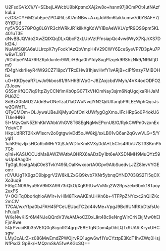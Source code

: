 U2FsdGVkX1//Y+SEbejLAWcbU9bKptmxXAj2w8o+hsnn97j8CmPOt4utNAzfkuLu
ezG3zCYFiM2ubEpeZPG4RiLsKl7mNBw+A+qJoV6m6takkumw7dbYBAF+7/8YtDUd
ny5V5QS7GPOg0LGYR3chWRkJR1kilkXgKdWYIBoAeWKLVpfR9QSGpm5KL401uT3E
dNvBBJQVdo2XwZQIXQqDLxQbcF2xLUbVztFfnsiapQc4vw6WyX7KjJrXS7Dld24J
NuAWSQKA6aULIrcpX7ryFodk1AzQbVmpH4V29CWY6EceSyeVP7D3pAu7PwBwTJGT
/RDdtyeYM476RZRpldunler9WLrHBqa0hYfdy8ugPlzqek9RShzNk9/NRklfjOm9
fD4gNxkrIIeyR4W92CZ718pcYTRcEHw81hjevHvfY1vARjB+cIFf9nzy7MlBOHbs
uO+KKDyeaR7LwJx9kbos61/9NHhBIWpG+J8ZAxjcbdVMyh/4VK4odODFO2/3Joew
G5SmKfQC7iq91tpZiyCCNfimKb0pG07TxVHOmNay3sjrn6NqUgcjxaRHJaMPU6ZC
8dBxX05MU27JdnBwONeTzaD1aDWuNvqIYN2QdUtfarqbP9LEEWphQqcJsw2QWdTL
QTyQMOm+OLJywaUBeJKjMyuCnfOnikUWfygOgXmoJlFcHRpSo0P4okU6TUielHN6
5I+MzvQxN5ZhhKklWAbkVhGV8T68EgNgMvEPcnU8/G/RykCWPn0vzxnExYcieVCP
HkpUdRRT2KxW1scrv2o0gtgwivDd5oJW8kjj/sxLB01vQ6an2qGvwVLG+5/Yyql1
1uhK9bjvIjxsHCoRciMHrYXjSJcWDIoKmKVXy0dA+L5Clrs4RtbU7ST3SKmP57Gb
q1ni+KASUCCUdMa8AWZWAtbAQHRX6aADzDy1bt6eAXSDNMH9MuQYz59wUp4Aag0H
TgGgL6cstgAbjC0eSTvkY495LOaIKwxoortA0Gpv9AIbSuedvLJZZ8levVYGEomr
rCVUUgTX9gzC9bjpgrV2W8klLZxGQ9kvb7XNr5ybnqQYND703QS2Tl5qCXXo3uq9
Ft6gCN09Ayu95V9MXA9R73rQkO/XqK9tUwVxMiq2W2Rpszelx6bnk18Taoy2uxFS
V+OOITqObo4qhloAW1r+IvHIM8TkwAKEnUHKn6b+4TFPpZNYxxc2hQllZKc2mCIV
T7CAi/wxYfpa0bJFAH45PCeUEUaqTC2d44vMe+VpgJ9Bd6UNRKbDtsfsUchFuiuR
WKeNwKISr6M4NJeQQrdV3VeAMAoCZOxLIkt48c9eNngWirCrNEkjMw0hEIFjmRwe
5QrPvuciKlb35VEfQ0q8cyntIG4grp7E8ETqNDam4p0ihLQTx9UARiKryxUHCsgw
LMy3cALrZ+z086MwEmdZPWOjrvRQ1ugw6wf1YuCYztpE3KdT1hvZWq0HsjNfPsd3
GpBk/HMQzmSkA5fwAKGcSQ==
